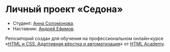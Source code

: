# Личный проект «Седона» 

* Студент: [Анна Соломонова](https://up.htmlacademy.ru/adaptive/28/user/2313423).
* Наставник: [Андрей Ефимов](https://htmlacademy.ru/profile/efiand).

Репозиторий создан для обучения на профессиональном онлайн‑курсе «[HTML и CSS. Адаптивная вёрстка и автоматизация](https://htmlacademy.ru/intensive/adaptive)» от [HTML Academy](https://htmlacademy.ru).

[check-image]: https://github.com/htmlacademy-adaptive/2313423-sedona-28/workflows/Project%20check/badge.svg?branch=master
[check-url]: https://github.com/htmlacademy-adaptive/2313423-sedona-28/actions
